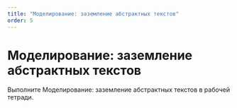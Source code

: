 ```yaml
---
title: "Моделирование: заземление абстрактных текстов"
order: 5
---
```


# Моделирование: заземление абстрактных текстов

Выполните Моделирование: заземление абстрактных текстов в рабочей тетради.